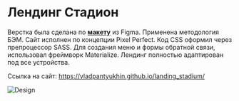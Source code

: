 # Лендинг Стадион

Верстка была сделана по **[макету](https://github.com/vladpantyukhin/landing_stadium/blob/main/design/template.fig)** из Figma. Применена методология БЭМ. Сайт исполнен по концепции Pixel Perfect. Код CSS оформил через препроцессор SASS. Для создания меню и формы обратной связи, использовал фреймворк Materialize. Лендинг полностью адаптирован под все устройства.

Ссылка на сайт: https://vladpantyukhin.github.io/landing_stadium/

![Design](https://github.com/vladpantyukhin/landing_stadium/blob/main/design/layout.png)

